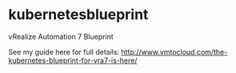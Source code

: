 # kubernetesblueprint
vRealize Automation 7 Blueprint

See my guide here for full details: http://www.vmtocloud.com/the-kubernetes-blueprint-for-vra7-is-here/ 
